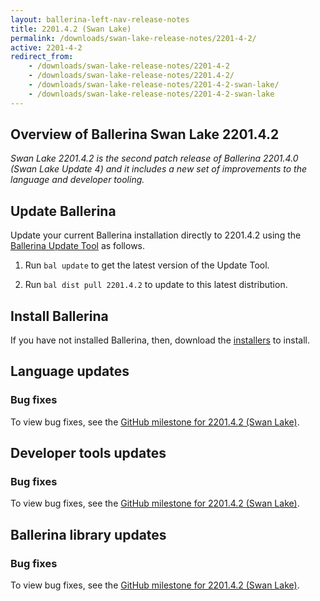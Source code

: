 ```yaml
---
layout: ballerina-left-nav-release-notes
title: 2201.4.2 (Swan Lake) 
permalink: /downloads/swan-lake-release-notes/2201-4-2/
active: 2201-4-2
redirect_from: 
    - /downloads/swan-lake-release-notes/2201-4-2
    - /downloads/swan-lake-release-notes/2201.4-2/
    - /downloads/swan-lake-release-notes/2201-4-2-swan-lake/
    - /downloads/swan-lake-release-notes/2201-4-2-swan-lake
---
```


## Overview of Ballerina Swan Lake 2201.4.2

<em>Swan Lake 2201.4.2 is the second patch release of Ballerina 2201.4.0 (Swan Lake Update 4) and it includes a new set of improvements to the language and developer tooling.</em>

## Update Ballerina

Update your current Ballerina installation directly to 2201.4.2 using the [Ballerina Update Tool](/learn/update-tool/) as follows.

1. Run `bal update` to get the latest version of the Update Tool.

2. Run `bal dist pull 2201.4.2` to update to this latest distribution.

## Install Ballerina

If you have not installed Ballerina, then, download the [installers](/downloads/#swanlake) to install.

## Language updates

### Bug fixes

To view bug fixes, see the [GitHub milestone for 2201.4.2 (Swan Lake)](https://github.com/ballerina-platform/ballerina-lang/issues?q=is%3Aissue+milestone%3A2201.4.2+is%3Aclosed+label%3AType%2FBug).

## Developer tools updates

### Bug fixes

To view bug fixes, see the [GitHub milestone for 2201.4.2 (Swan Lake)](https://github.com/ballerina-platform/openapi-tools/issues?q=is%3Aissue+milestone%3A%22Swan+Lake+2201.4.2%22+is%3Aclosed+label%3AType%2FBug).

## Ballerina library updates

### Bug fixes

To view bug fixes, see the [GitHub milestone for 2201.4.2 (Swan Lake)](https://github.com/ballerina-platform/ballerina-standard-library/issues?q=is%3Aissue+milestone%3A2201.4.2+label%3AType%2FBug+is%3Aclosed+).

